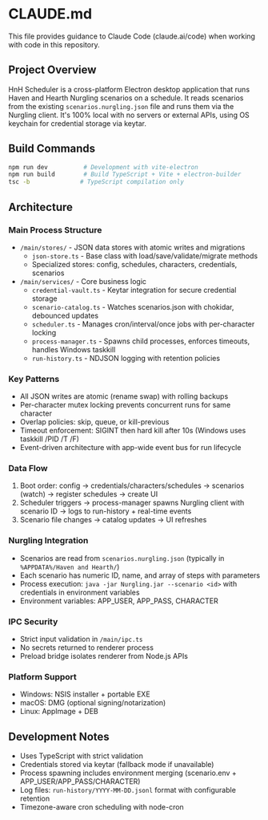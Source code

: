 # CLAUDE.md

This file provides guidance to Claude Code (claude.ai/code) when working with code in this repository.

## Project Overview

HnH Scheduler is a cross-platform Electron desktop application that runs Haven and Hearth Nurgling scenarios on a schedule. It reads scenarios from the existing `scenarios.nurgling.json` file and runs them via the Nurgling client. It's 100% local with no servers or external APIs, using OS keychain for credential storage via keytar.

## Build Commands

```bash
npm run dev          # Development with vite-electron
npm run build        # Build TypeScript + Vite + electron-builder
tsc -b              # TypeScript compilation only
```

## Architecture

### Main Process Structure
- `/main/stores/` - JSON data stores with atomic writes and migrations
  - `json-store.ts` - Base class with load/save/validate/migrate methods
  - Specialized stores: config, schedules, characters, credentials, scenarios
- `/main/services/` - Core business logic
  - `credential-vault.ts` - Keytar integration for secure credential storage
  - `scenario-catalog.ts` - Watches scenarios.json with chokidar, debounced updates
  - `scheduler.ts` - Manages cron/interval/once jobs with per-character locking
  - `process-manager.ts` - Spawns child processes, enforces timeouts, handles Windows taskkill
  - `run-history.ts` - NDJSON logging with retention policies

### Key Patterns
- All JSON writes are atomic (rename swap) with rolling backups
- Per-character mutex locking prevents concurrent runs for same character
- Overlap policies: skip, queue, or kill-previous
- Timeout enforcement: SIGINT then hard kill after 10s (Windows uses taskkill /PID /T /F)
- Event-driven architecture with app-wide event bus for run lifecycle

### Data Flow
1. Boot order: config → credentials/characters/schedules → scenarios (watch) → register schedules → create UI
2. Scheduler triggers → process-manager spawns Nurgling client with scenario ID → logs to run-history + real-time events
3. Scenario file changes → catalog updates → UI refreshes

### Nurgling Integration
- Scenarios are read from `scenarios.nurgling.json` (typically in `%APPDATA%/Haven and Hearth/`)
- Each scenario has numeric ID, name, and array of steps with parameters
- Process execution: `java -jar Nurgling.jar --scenario <id>` with credentials in environment variables
- Environment variables: APP_USER, APP_PASS, CHARACTER

### IPC Security
- Strict input validation in `/main/ipc.ts`
- No secrets returned to renderer process
- Preload bridge isolates renderer from Node.js APIs

### Platform Support
- Windows: NSIS installer + portable EXE
- macOS: DMG (optional signing/notarization)
- Linux: AppImage + DEB

## Development Notes

- Uses TypeScript with strict validation
- Credentials stored via keytar (fallback mode if unavailable)
- Process spawning includes environment merging (scenario.env + APP_USER/APP_PASS/CHARACTER)
- Log files: `run-history/YYYY-MM-DD.jsonl` format with configurable retention
- Timezone-aware cron scheduling with node-cron